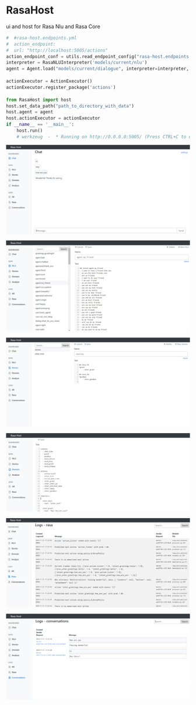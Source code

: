 # RasaHost

ui and host for Rasa Nlu and Rasa Core

```python
#  #rasa-host.endpoints.yml
#  action_endpoint:
#  url: "http://localhost:5005/actions"
action_endpoint_conf = utils.read_endpoint_config("rasa-host.endpoints.yml", endpoint_type="action_endpoint")
interpreter = RasaNLUInterpreter('models/current/nlu')
agent = Agent.load("models/current/dialogue", interpreter=interpreter, action_endpoint=action_endpoint_conf)

actionExecutor = ActionExecutor()
actionExecutor.register_package('actions')

from RasaHost import host
host.set_data_path("path_to_directory_with_data")
host.agent = agent
host.actionExecutor = actionExecutor
if __name__ == '__main__':    
    host.run()
    # werkzeug  -  * Running on http://0.0.0.0:5005/ (Press CTRL+C to quit)
```


![Rasa Chat](doc/chat.PNG "Rasa Chat")

![Rasa Nlu Editor](doc/data-nlu.PNG "Rasa Nlu Editor")

![Rasa Core Stories Editor](doc/data-stories.PNG "Rasa Core Stories Editor")

![Rasa Domain Editor](doc/data-domain.PNG "Rasa Domain Editor")

![Rasa Logs](doc/logs-rasa.PNG "Rasa Logs")

![Rasa Conversations](doc/logs-conversations.PNG "Rasa Conversations")

